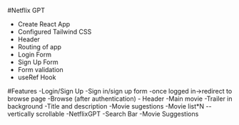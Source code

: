 #Netflix GPT

- Create React App
- Configured Tailwind CSS
- Header
- Routing of app
- Login Form
- Sign Up Form
- Form validation
- useRef Hook

#Features
-Login/Sign Up
    -Sign in/sign up form
    -once logged in->redirect to browse page
-Browse (after authentication)
    - Header
    -Main movie
        -Trailer in background
        -Title and description
    -Movie sugestions
        -Movie list*N -- vertically scrollable
-NetflixGPT
    -Search Bar
    -Movie Suggestions